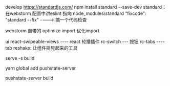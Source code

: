 
develop
https://standardjs.com/
npm install standard --save-dev
standard：在webstorm 配置中讲eslint 指向 node_modules\standard
"fixcode": "standard --fix" ----> 搞一个代码检查


webstorm 自带的
optimize import 优化import

ui
react-swipeable-views ---- react 轮播插件
rc-switch --- 按钮
rc-tabs ---- tab
reshake: 让组件摇晃起来的工具

serve -s build






 yarn global add pushstate-server

  pushstate-server build